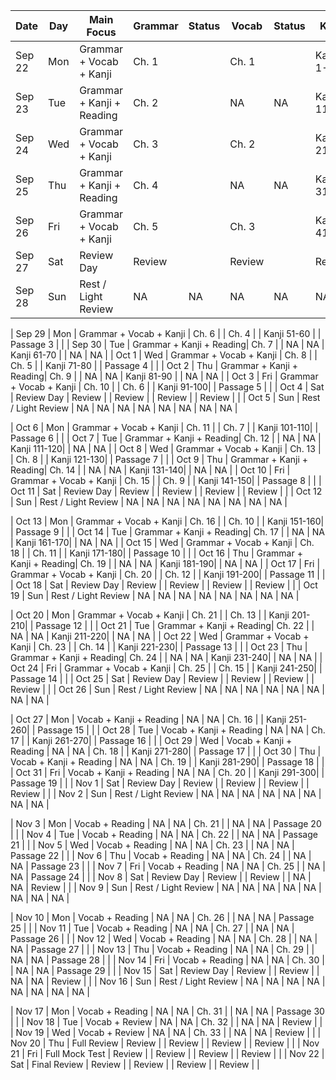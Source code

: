 | Date     | Day  | Main Focus           | Grammar    | Status | Vocab      | Status | Kanji       | Status | Reading      | Status |
|----------|------|---------------------|------------|--------|------------|--------|-------------|--------|--------------|--------|
| Sep 22   | Mon  | Grammar + Vocab + Kanji | Ch. 1     |        | Ch. 1      |        | Kanji 1-10  |        | NA           | NA     |
| Sep 23   | Tue  | Grammar + Kanji + Reading| Ch. 2     |        | NA         | NA     | Kanji 11-20 |        | Passage 1    |        |
| Sep 24   | Wed  | Grammar + Vocab + Kanji | Ch. 3     |        | Ch. 2      |        | Kanji 21-30 |        | NA           | NA     |
| Sep 25   | Thu  | Grammar + Kanji + Reading| Ch. 4     |        | NA         | NA     | Kanji 31-40 |        | Passage 2    |        |
| Sep 26   | Fri  | Grammar + Vocab + Kanji | Ch. 5     |        | Ch. 3      |        | Kanji 41-50 |        | NA           | NA     |
| Sep 27   | Sat  | Review Day             | Review    |        | Review     |        | Review      |        | Review       |        |
| Sep 28   | Sun  | Rest / Light Review    | NA         | NA     | NA         | NA     | NA          | NA     | NA           | NA     |

| Sep 29   | Mon  | Grammar + Vocab + Kanji | Ch. 6     |        | Ch. 4      |        | Kanji 51-60 |        | Passage 3    |        |
| Sep 30   | Tue  | Grammar + Kanji + Reading| Ch. 7     |        | NA         | NA     | Kanji 61-70 |        | NA           | NA     |
| Oct 1    | Wed  | Grammar + Vocab + Kanji | Ch. 8     |        | Ch. 5      |        | Kanji 71-80 |        | Passage 4    |        |
| Oct 2    | Thu  | Grammar + Kanji + Reading| Ch. 9     |        | NA         | NA     | Kanji 81-90 |        | NA           | NA     |
| Oct 3    | Fri  | Grammar + Vocab + Kanji | Ch. 10    |        | Ch. 6      |        | Kanji 91-100|        | Passage 5    |        |
| Oct 4    | Sat  | Review Day             | Review    |        | Review     |        | Review      |        | Review       |        |
| Oct 5    | Sun  | Rest / Light Review    | NA         | NA     | NA         | NA     | NA          | NA     | NA           | NA     |

| Oct 6    | Mon  | Grammar + Vocab + Kanji | Ch. 11    |        | Ch. 7      |        | Kanji 101-110|       | Passage 6    |        |
| Oct 7    | Tue  | Grammar + Kanji + Reading| Ch. 12    |        | NA         | NA     | Kanji 111-120|       | NA           | NA     |
| Oct 8    | Wed  | Grammar + Vocab + Kanji | Ch. 13    |        | Ch. 8      |        | Kanji 121-130|       | Passage 7    |        |
| Oct 9    | Thu  | Grammar + Kanji + Reading| Ch. 14    |        | NA         | NA     | Kanji 131-140|       | NA           | NA     |
| Oct 10   | Fri  | Grammar + Vocab + Kanji | Ch. 15    |        | Ch. 9      |        | Kanji 141-150|       | Passage 8    |        |
| Oct 11   | Sat  | Review Day             | Review    |        | Review     |        | Review      |        | Review       |        |
| Oct 12   | Sun  | Rest / Light Review    | NA         | NA     | NA         | NA     | NA          | NA     | NA           | NA     |

| Oct 13   | Mon  | Grammar + Vocab + Kanji | Ch. 16    |        | Ch. 10     |        | Kanji 151-160|       | Passage 9    |        |
| Oct 14   | Tue  | Grammar + Kanji + Reading| Ch. 17    |        | NA         | NA     | Kanji 161-170|       | NA           | NA     |
| Oct 15   | Wed  | Grammar + Vocab + Kanji | Ch. 18    |        | Ch. 11     |        | Kanji 171-180|       | Passage 10   |        |
| Oct 16   | Thu  | Grammar + Kanji + Reading| Ch. 19    |        | NA         | NA     | Kanji 181-190|       | NA           | NA     |
| Oct 17   | Fri  | Grammar + Vocab + Kanji | Ch. 20    |        | Ch. 12     |        | Kanji 191-200|       | Passage 11   |        |
| Oct 18   | Sat  | Review Day             | Review    |        | Review     |        | Review      |        | Review       |        |
| Oct 19   | Sun  | Rest / Light Review    | NA         | NA     | NA         | NA     | NA          | NA     | NA           | NA     |

| Oct 20   | Mon  | Grammar + Vocab + Kanji | Ch. 21    |        | Ch. 13     |        | Kanji 201-210|       | Passage 12   |        |
| Oct 21   | Tue  | Grammar + Kanji + Reading| Ch. 22    |        | NA         | NA     | Kanji 211-220|       | NA           | NA     |
| Oct 22   | Wed  | Grammar + Vocab + Kanji | Ch. 23    |        | Ch. 14     |        | Kanji 221-230|       | Passage 13   |        |
| Oct 23   | Thu  | Grammar + Kanji + Reading| Ch. 24    |        | NA         | NA     | Kanji 231-240|       | NA           | NA     |
| Oct 24   | Fri  | Grammar + Vocab + Kanji | Ch. 25    |        | Ch. 15     |        | Kanji 241-250|       | Passage 14   |        |
| Oct 25   | Sat  | Review Day             | Review    |        | Review     |        | Review      |        | Review       |        |
| Oct 26   | Sun  | Rest / Light Review    | NA         | NA     | NA         | NA     | NA          | NA     | NA           | NA     |

| Oct 27   | Mon  | Vocab + Kanji + Reading  | NA         | NA     | Ch. 16     |        | Kanji 251-260|       | Passage 15   |        |
| Oct 28   | Tue  | Vocab + Kanji + Reading  | NA         | NA     | Ch. 17     |        | Kanji 261-270|       | Passage 16   |        |
| Oct 29   | Wed  | Vocab + Kanji + Reading  | NA         | NA     | Ch. 18     |        | Kanji 271-280|       | Passage 17   |        |
| Oct 30   | Thu  | Vocab + Kanji + Reading  | NA         | NA     | Ch. 19     |        | Kanji 281-290|       | Passage 18   |        |
| Oct 31   | Fri  | Vocab + Kanji + Reading  | NA         | NA     | Ch. 20     |        | Kanji 291-300|       | Passage 19   |        |
| Nov 1    | Sat  | Review Day             | Review    |        | Review     |        | Review      |        | Review       |        |
| Nov 2    | Sun  | Rest / Light Review    | NA         | NA     | NA         | NA     | NA          | NA     | NA           | NA     |

| Nov 3    | Mon  | Vocab + Reading          | NA         | NA     | Ch. 21     |        | NA          | NA     | Passage 20   |        |
| Nov 4    | Tue  | Vocab + Reading          | NA         | NA     | Ch. 22     |        | NA          | NA     | Passage 21   |        |
| Nov 5    | Wed  | Vocab + Reading          | NA         | NA     | Ch. 23     |        | NA          | NA     | Passage 22   |        |
| Nov 6    | Thu  | Vocab + Reading          | NA         | NA     | Ch. 24     |        | NA          | NA     | Passage 23   |        |
| Nov 7    | Fri  | Vocab + Reading          | NA         | NA     | Ch. 25     |        | NA          | NA     | Passage 24   |        |
| Nov 8    | Sat  | Review Day             | Review    |        | Review     |        | NA          | NA     | Review       |        |
| Nov 9    | Sun  | Rest / Light Review    | NA         | NA     | NA         | NA     | NA          | NA     | NA           | NA     |

| Nov 10   | Mon  | Vocab + Reading          | NA         | NA     | Ch. 26     |        | NA          | NA     | Passage 25   |        |
| Nov 11   | Tue  | Vocab + Reading          | NA         | NA     | Ch. 27     |        | NA          | NA     | Passage 26   |        |
| Nov 12   | Wed  | Vocab + Reading          | NA         | NA     | Ch. 28     |        | NA          | NA     | Passage 27   |        |
| Nov 13   | Thu  | Vocab + Reading          | NA         | NA     | Ch. 29     |        | NA          | NA     | Passage 28   |        |
| Nov 14   | Fri  | Vocab + Reading          | NA         | NA     | Ch. 30     |        | NA          | NA     | Passage 29   |        |
| Nov 15   | Sat  | Review Day             | Review    |        | Review     |        | NA          | NA     | Review       |        |
| Nov 16   | Sun  | Rest / Light Review    | NA         | NA     | NA         | NA     | NA          | NA     | NA           | NA     |

| Nov 17   | Mon  | Vocab + Reading          | NA         | NA     | Ch. 31     |        | NA          | NA     | Passage 30   |        |
| Nov 18   | Tue  | Vocab + Review           | NA         | NA     | Ch. 32     |        | NA          | NA     | Review       |        |
| Nov 19   | Wed  | Vocab + Review           | NA         | NA     | Ch. 33     |        | NA          | NA     | Review       |        |
| Nov 20   | Thu  | Full Review              | Review    |        | Review     |        | Review      |        | Review       |        |
| Nov 21   | Fri  | Full Mock Test           | Review    |        | Review     |        | Review      |        | Review       |        |
| Nov 22   | Sat  | Final Review             | Review    |        | Review     |        | Review      |        | Review       |        |

